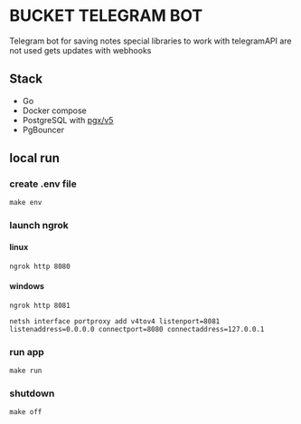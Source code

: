 # BUCKET TELEGRAM BOT
Telegram bot for saving notes
special libraries to work with telegramAPI are not used 
gets updates with webhooks

## Stack
- Go
- Docker compose
- PostgreSQL with [pgx/v5](https://github.com/jackc/pgx)
- PgBouncer


## local run
### create .env file
```comandline
make env
```

### launch ngrok
#### linux
```commandline
ngrok http 8080
```

#### windows
```commandline
ngrok http 8081
```
```commandline
netsh interface portproxy add v4tov4 listenport=8081 listenaddress=0.0.0.0 connectport=8080 connectaddress=127.0.0.1
```

### run app
```commandline
make run
```

### shutdown
```commandline
make off
```